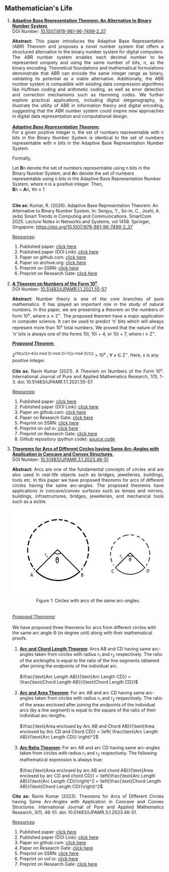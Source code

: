Mathematician's Life
---- 
<p align="justify">
<ol>
     <li><a href="https://mr-ravin.github.io/mathematician/static/media/AdaptiveBaseRepresentationTheorem.a364e9ff211253219735.pdf" className="colorset" target="_blank" rel="noopener noreferrer"><b>Adaptive Base Representation Theorem: An Alternative to Binary Number System</b></a>,<br/>
      DOI Number: <a a target="_blank" rel="noopener noreferrer" href="https://doi.org/10.1007/978-981-96-7499-2_37">10.1007/978-981-96-7499-2_37</a>
          <p align="justify"><b> Abstract:</b> This paper introduces the Adaptive Base Representation (ABR) Theorem and proposes a novel number system that offers a structured alternative to the binary number system for digital computers. The ABR number system enables each decimal number to be represented uniquely and using the same number of bits, n, as the binary encoding. Theoretical foundations and mathematical formulations demonstrate that ABR can encode the same integer range as binary, validating its potential as a viable alternative. Additionally, the ABR number system is compatible with existing data compression algorithms like Huffman coding and arithmetic coding, as well as error detection and correction mechanisms such as Hamming codes. We further explore practical applications, including digital steganography, to illustrate the utility of ABR in information theory and digital encoding, suggesting that the ABR number system could inspire new approaches in digital data representation and computational design.<br/><br/>
<b><i><u>Adaptive Base Representation Theorem:</u></i></b><br/>
For a given positive integer n, the set of numbers representable with n bits in the Binary Number System is identical to the set of numbers representable with n bits in the Adaptive Base Representation Number System.

Formally,

Let **B**n denote the set of numbers representable using n bits in the Binary
Number System, and **A**n denote the set of numbers representable using n bits in
the Adaptive Base Representation Number System, where n is a positive integer.
Then,<br/>
**B**n = **A**n, ∀n ≥ 1
<br/>
<br/>
<br/>
<b>Cite as:</b> Kumar, R. (2026). Adaptive Base Representation Theorem: An Alternative to Binary Number System. In: Senjyu, T., So-In, C., Joshi, A. (eds) Smart Trends in Computing and Communications. SmartCom 2025. Lecture Notes in Networks and Systems, vol 1458. Springer, Singapore. https://doi.org/10.1007/978-981-96-7499-2_37
<br/>
     <p align="justify">
     <u>Resources</u>:
     <br/>
     <ol>
     <li>Published paper: <a target="_blank" rel="noopener noreferrer" href="https://link.springer.com/chapter/10.1007/978-981-96-7499-2_37">click here</a></li>
     <li>Published paper (DOI Link): <a target="_blank" rel="noopener noreferrer" href="https://doi.org/10.1007/978-981-96-7499-2_37">click here</a></li>
     <li>Paper on github.com: <a target="_blank" rel="noopener noreferrer" href="https://mr-ravin.github.io/mathematician/static/media/AdaptiveBaseRepresentationTheorem.a364e9ff211253219735.pdf">click here</a></li>
     <li> Paper on archive.org: <a target="_blank" rel="noopener noreferrer" href="https://archive.org/details/adaptive-base-representation-theorem/AdaptiveBaseRepresentationTheorem/">click here</a></li>
     <li>Preprint on SSRN: <a target="_blank" rel="noopener noreferrer" href="http://dx.doi.org/10.2139/ssrn.5574138">click here</a></li>
     <li>Preprint on Research Gate: <a target="_blank" rel="noopener noreferrer" href="https://www.researchgate.net/publication/396256763_Adaptive_Base_Representation_Theorem_An_Alternative_to_Binary_Number_System">click here</a></li>
     </ol>
     </p>  

</p>     
     <li><a href="https://mr-ravin.github.io/mathematician/static/media/A_Theorem_on_Numbers_of_the_Form_10%5Ex.6ce02303.pdf" className="colorset" target="_blank" rel="noopener noreferrer"><b>A Theorem on Numbers of the Form 10<sup>x</sup></b></a>,<br/>
      DOI Number: <a href="https://doi.org/10.51483/IJPAMR.1.1.2021.55-57">10.51483/IJPAMR.1.1.2021.55-57</a>
          <p align="justify"><b> Abstract:</b> Number theory is one of the core branches of pure mathematics. It has played an important role in the study of natural numbers. In this paper, we are presenting a theorem on the numbers of form 10<sup>x</sup>, where x ∊ Z<sup>+</sup>. The proposed theorem have a major application in computer science. It can be used to predict ‘n’ bits which will always represent more than 10<sup>x</sup> total numbers. We proved that the nature of the ‘n’ bits is always one of the forms 10i, 10i + 4, or 10i + 7, where i ∊ Z<sup>+</sup>. 
          </p>
          <p>
          <u><i><b>Proposed Theorem</b>:</i></u>
          <br/><br/>
          2<sup>(10⌊x/3⌋+4((x mod 3) mod 2)+7⌊(x mod 3)/2⌋)</sup> &gt; 10<sup>x</sup>  ; ∀ x ∈ Z<sup>+</sup>. Here, x is any positive integer.
          </p>
          <p align="justify"><b>Cite as:</b> Ravin Kumar (2021). A Theorem on Numbers of the Form 10<sup>x</sup>. International Journal of Pure and Applied Mathematics Research, 1(1), 1-3. doi: 10.51483/IJPAMR.1.1.2021.55-57.</p>
     <p align="justify">
     <u>Resources</u>:
     <br/>
     <ol>
     <li>Published paper: <a target="_blank" rel="noopener noreferrer" href="https://mr-ravin.github.io/mathematician/static/media/A_Theorem_on_Numbers_of_the_Form_10%5Ex.6ce02303.pdf">click here</a></li>
     <li>Published paper (DOI Link): <a target="_blank" rel="noopener noreferrer" href="https://doi.org/10.51483/IJPAMR.1.1.2021.55-57">click here</a></li>
     <li>Paper on github.com: <a target="_blank" rel="noopener noreferrer" href="https://mr-ravin.github.io/mathematician/static/media/A_Theorem_on_Numbers_of_the_Form_10%5Ex.6ce02303.pdf">click here</a></li>
     <li>Paper on Research Gate: <a target="_blank" rel="noopener noreferrer" href="https://www.researchgate.net/publication/355795996_A_Theorem_on_Numbers_of_the_Form_10x">click here</a></li>
     <li>Preprint on SSRN: <a target="_blank" rel="noopener noreferrer" href="https://papers.ssrn.com/sol3/papers.cfm?abstract_id=3460506">click here</a></li>
     <li>Preprint on osf.io: <a target="_blank" rel="noopener noreferrer" href="https://osf.io/ku45y">click here</a></li>
     <li>Preprint on Research Gate: <a target="_blank" rel="noopener noreferrer" href="https://www.researchgate.net/publication/336386729_A_Theorem_on_Numbers_of_the_Form_10x">click here</a></li>
     <li>Github repository (python code): <a target="_blank" rel="noopener noreferrer" href="https://github.com/mr-ravin/theorem10">source code</a></li> 
     </ol>
     </p>      
    </li>
     <li><a href="https://mr-ravin.github.io/mathematician/static/media/TheoremsForArcsOfDifferentCircles.3d3f1b808d7cc9312931.pdf" className="colorset" target="_blank" rel="noopener noreferrer"><b>Theorems for Arcs of Different Circles having Same Arc-Angles with Application in Concave and Convex Structures</b></a>,<br/>
          DOI Number: <a href="https://www.svedbergopen.com/files/1686285460_3_IJPAMR202208151658IN_(46-51).pdf">10.51483/IJPAMR.3.1.2023.46-51</a>
          <p align="justify"><b> Abstract:</b> Arcs are one of the fundamental concepts of circles and are also used in real-life objects such as bridges, jewelleries, buildings, tools etc. In this paper we have proposed theorems for arcs of different circles having the same arc-angles. The proposed theorems have applications in concave/convex surfaces such as lenses and mirrors, buildings, infrastructures, bridges, jewelleries, and mechanical tools such as a sickle.</p>
          <p align="justify">
          <img src="https://raw.githubusercontent.com/mr-ravin/mathematician/main/circle.jpg" alt="Figure 1: Circles with arcs of the same arc-angles." style="max-width: 100%; height: auto;"><br/>
          <center>Figure 1: Circles with arcs of the same arc-angles.</center>
          <br/><br/>
          <u><i>Proposed Theorems</i></u>: <br/><br/>
          We have proposed three theorems for arcs from different circles with the same arc angle &Theta; (in degree unit) along with
          their mathematical proofs.<br/><br/>
          <ol>
          <li>
          <b><u>Arc and Chord Length Theorem</u></b>: Arcs AB and CD having same arc-angles taken from circles with radius r<sub>1</sub> and r<sub>2</sub> respectively. The ratio of the arclengths is equal to the ratio of the line segments obtained after joining the endpoints of the individual arc.
          <br/><br/>
$\frac{\text{Arc Length AB}}{\text{Arc Length CD}} = \frac{\text{Chord Length AB}}{\text{Chord Length CD}}$
          <br/>
          </li>
          <br/>
          <li>
          <b><u>Arc and Area Theorem</u></b>: For arc AB and arc CD having same arc-angles taken from circles with radius r<sub>1</sub> and r<sub>2</sub> respectively. The ratio of the areas enclosed after joining the endpoints of the individual arcs (by a line segment) is equal to the square of the ratio of their individual arc-lengths.
          <br/><br/>
$\frac{\text{Area enclosed by Arc AB and Chord AB}}{\text{Area enclosed by Arc CD and Chord CD}} = \left( \frac{\text{Arc Length AB}}{\text{Arc Length CD}} \right)^2$
          <br/>
          </li>
          <br/>
          <li>
          <b><u>Arc Ratio Theorem</u></b>: For arc AB and arc CD having same arc-angles taken from circles with radius r<sub>1</sub> and r<sub>2</sub> respectively.  The following
          mathematical expression is always true:
          <br/><br/>
$\frac{\text{Area enclosed by arc AB and chord AB}}{\text{Area enclosed by arc CD and chord CD}} = \left(\frac{\text{Arc Length AB}}{\text{Arc Length CD}}\right)^2 = \left(\frac{\text{Chord Length AB}}{\text{Chord Length CD}}\right)^2$
          <br/>
          </li>
          </ol>
          </p>
          <p align="justify"><b>Cite as:</b> Ravin Kumar (2023). Theorems for Arcs of Different Circles having Same Arc-Angles with Application in Concave and Convex Structures. International Journal of Pure and Applied Mathematics Research, 3(1), 46-51. doi: 10.51483/IJPAMR.3.1.2023.46-51.</p>
     <p align="justify">
     <u>Resources</u>:
     <br/>
     <ol>
     <li>Published paper: <a target="_blank" rel="noopener noreferrer" href="https://www.svedbergopen.com/files/1686285460_3_IJPAMR202208151658IN_(46-51).pdf">click here</a></li>
     <li>Published paper (DOI Link): <a target="_blank" rel="noopener noreferrer" href="https://doi.org/10.51483/IJPAMR.3.xx.2023.46-51">click here</a></li>
     <li>Paper on github.com: <a target="_blank" rel="noopener noreferrer" href="https://mr-ravin.github.io/mathematician/static/media/TheoremsForArcsOfDifferentCircles.3d3f1b808d7cc9312931.pdf">click here</a></li>
     <li>Paper on Research Gate: <a target="_blank" rel="noopener noreferrer" href="https://www.researchgate.net/publication/371418079_Theorems_for_Arcs_of_Different_Circles_Having_Same_Arc-Angles_with_Application_in_Concave_and_Convex_Structures">click here</a></li>
     <li>Preprint on SSRN: <a target="_blank" rel="noopener noreferrer" href="https://papers.ssrn.com/sol3/papers.cfm?abstract_id=4474362">click here</a></li>
     <li>Preprint on osf.io: <a target="_blank" rel="noopener noreferrer" href="https://osf.io/s2azj">click here</a></li>
     <li>Preprint on Research Gate: <a target="_blank" rel="noopener noreferrer" href="https://www.researchgate.net/publication/371713594_Theorems_for_Arcs_of_Different_Circles_having_Same_Arc-Angles_with_Application_in_Concave_and_Convex_Structures">click here</a></li>
     </ol>
     </p>      
     </li>
</ol>
</p>
